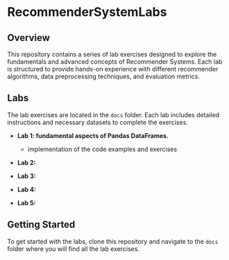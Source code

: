 # RecommenderSystemLabs

## Overview
This repository contains a series of lab exercises designed to explore the fundamentals and advanced concepts of Recommender Systems. Each lab is structured to provide hands-on experience with different recommender algorithms, data preprocessing techniques, and evaluation metrics.

## Labs
The lab exercises are located in the `docs` folder. Each lab includes detailed instructions and necessary datasets to complete the exercises.

- **Lab 1: fundamental aspects of Pandas DataFrames.**
  - implementation of the code examples and exercises 


- **Lab 2:**


- **Lab 3:**


- **Lab 4:**


- **Lab 5:**


## Getting Started
To get started with the labs, clone this repository and navigate to the `docs` folder where you will find all the lab exercises.
